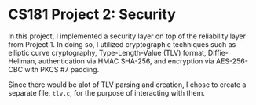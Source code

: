 # CS181 Project 2: Security
In this project, I implemented a security layer on top of the reliability layer from Project 1. In doing so, I utilized cryptographic techniques such as elliptic curve cryptography, Type-Length-Value (TLV) format, Diffie-Hellman, authentication via HMAC SHA-256, and encryption via AES-256-CBC with PKCS #7 padding. 

Since there would be alot of TLV parsing and creation, I chose to create a separate file, `tlv.c`, for the purpose of interacting with them. 